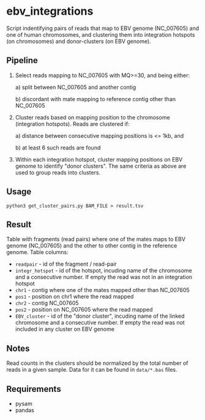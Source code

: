 # ebv_integrations

Script indentifying pairs of reads that map to EBV genome (NC_007605) and one of human chromosomes, and clustering them into integration hotspots (on chromosomes) and donor-clusters (on EBV genome).

## Pipeline

1. Select reads mapping to NC_007605 with MQ>=30, and being either:
  
   a) split between NC_007605 and another contig
  
   b) discordant with mate mapping to reference contig other than NC_007605
  
2. Cluster reads based on mapping position to the chromosome (integration hotspots). Reads are clustered if:

   a) distance between consecutive mapping positions is <= 1kb, and
   
   b) at least 6 such reads are found
   
3. Within each integration hotspot, cluster mapping positions on EBV genome to identify "donor clusters". 
   The same criteria as above are used to group reads into clusters.

## Usage

`python3 get_cluster_pairs.py BAM_FILE > result.tsv`

## Result

Table with fragments (read pairs) where one of the mates maps to EBV genome (NC_007605) and the other to other contig in the reference genome.
Table columns:
 - `readpair` - id of the fragment / read-pair
 - `integr_hotspot` - id of the hotspot, incuding name of the chromosome and a consecutive number. If empty the read was not in an integration hotspot
 - `chr1` - contig where one of the mates mapped other than NC_007605
 - `pos1` - position on chr1 where the read mapped
 - `chr2` - contig NC_007605
 - `pos2` - position on NC_007605 where the read mapped 
 - `EBV_cluster` - id of the "donor cluster", incuding name of the linked chromosome and a consecutive number. If empty the read was not included in any cluster on EBV genome

## Notes

Read counts in the clusters should be normalized by the total number of reads in a given sample. 
Data for it can be found in `data/*.bas` files.

## Requirements
 - pysam
 - pandas
